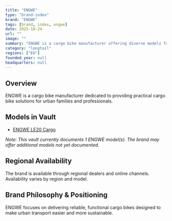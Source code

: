 ```yaml
---
title: "ENGWE"
type: "brand-index"
brand: "ENGWE"
tags: [brand, index, engwe]
date: 2025-10-24
url: ""
image: ""
summary: "ENGWE is a cargo bike manufacturer offering diverse models for families and professionals."
category: "longtail"
regions: ["EU"]
founded_year: null
headquarters: null
---
```


## Overview

ENGWE is a cargo bike manufacturer dedicated to providing practical cargo bike solutions for urban families and professionals.

## Models in Vault

- [ENGWE LE20 Cargo](le20-cargo-compact.md)

_Note: This vault currently documents 1 ENGWE model(s). The brand may offer additional models not yet documented._

## Regional Availability

The brand is available through regional dealers and online channels. Availability varies by region and model.

## Brand Philosophy & Positioning

ENGWE focuses on delivering reliable, functional cargo bikes designed to make urban transport easier and more sustainable.
